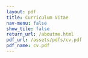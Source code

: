 ```yaml
---
layout: pdf
title: Curriculum Vitae
nav-menu: false
show_tile: false
return_url: /aboutme.html
pdf_url: /assets/pdfs/cv.pdf
pdf_name: cv.pdf
---
```


